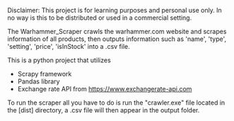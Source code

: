 Disclaimer: This project is for learning purposes and personal use only. In no way is this to be distributed or used in a commercial setting.

The Warhammer_Scraper crawls the warhammer.com website and scrapes information of all products, then outputs information such as 'name', 'type', 'setting', 'price', 'isInStock' into a .csv file.

This is a python project that utilizes
- Scrapy framework
- Pandas library
- Exchange rate API from https://www.exchangerate-api.com

To run the scraper all you have to do is run the "crawler.exe" file located in the [dist] directory, a .csv file will then appear in the output folder. 
